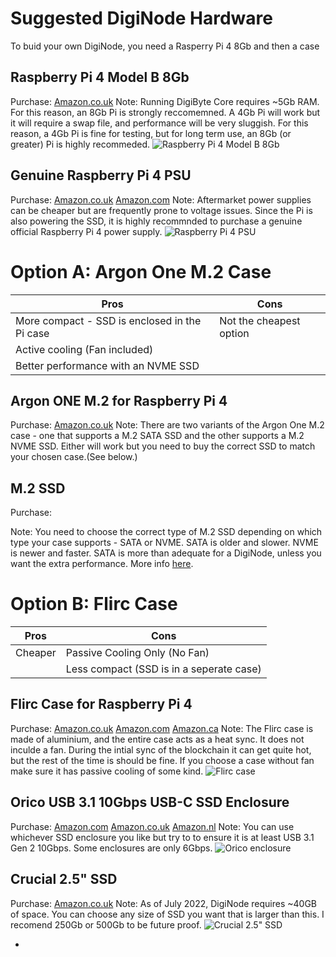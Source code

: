 # Suggested DigiNode Hardware

To buid your own DigiNode, you need a Rasperry Pi 4 8Gb and then a case

## Raspberry Pi 4 Model B 8Gb
Purchase:
[Amazon.co.uk](https://amzn.to/3alBS9k)
Note: Running DigiByte Core requires ~5Gb RAM. For this reason, an 8Gb Pi is strongly reccomemned. A 4Gb Pi will work but it will require a swap file, and performance will be very sluggish. For this reason, a 4Gb Pi is fine for testing, but for long term use, an 8Gb (or greater) Pi is highly recommeded.
![Raspberry Pi 4 Model B 8Gb](./images/rpi4_8gb.png)

## Genuine Raspberry Pi 4 PSU
Purchase:
[Amazon.co.uk](https://amzn.to/3P5YtFI)
[Amazon.com](https://amzn.to/3ae8To1)
Note: Aftermarket power supplies can be cheaper but are frequently prone to voltage issues. Since the Pi is also powering the SSD, it is highly recommnded to purchase a genuine official Raspberry Pi 4 power supply. 
![Raspberry Pi 4 PSU](./images/rpi4_psu.png)

# Option A: Argon One M.2 Case

| **Pros**                                          | **Cons**                             			     |
|---------------------------------------------------|----------------------------------------------------|
| More compact - SSD is enclosed in the Pi case  	| Not the cheapest option     			             |
| Active cooling (Fan included)                     | 		                                             |
| Better performance with an NVME SSD               | 		                                             |

## Argon ONE M.2 for Raspberry Pi 4
Purchase:
[Amazon.co.uk](https://amzn.to/3alBS9k)
Note: There are two variants of the Argon One M.2 case - one that supports a M.2 SATA SSD and the other supports a M.2 NVME SSD. Either will work but you need to buy the correct SSD to match your chosen case.(See below.)

## M.2 SSD
Purchase:

Note: You need to choose the correct type of M.2 SSD depending on which type your case supports - SATA or NVME. SATA is older and slower. NVME is newer and faster. SATA is more than adequate for a DigiNode, unless you want the extra performance. More info [here](https://www.pcguide.com/ssd/guide/nvme-vs-m-2-vs-sata/).



# Option B: Flirc Case

| **Pros**              | **Cons**                             			     |
|-----------------------|----------------------------------------------------|
| Cheaper   			| Passive Cooling Only (No Fan)     				 |
|   					| Less compact (SSD is in a seperate case) 			 |

## Flirc Case for Raspberry Pi 4
Purchase:
[Amazon.co.uk](https://amzn.to/3IjCkRV)
[Amazon.com](https://amzn.to/3R5abSN)
[Amazon.ca](https://amzn.to/3P1YcDA)
Note: The Flirc case is made of aluminium, and the entire case acts as a heat sync. It does not inculde a fan. During the intial sync of the blockchain it can get quite hot, but the rest of the time is should be fine. If you choose a case without fan make sure it has passive cooling of some kind.
![Flirc case](./images/flirc_case.png)

## Orico USB 3.1 10Gbps USB-C SSD Enclosure
Purchase: [Amazon.com](https://amzn.to/3P4VTQh) [Amazon.co.uk](https://amzn.to/3ydNfbf) [Amazon.nl](https://amzn.to/3yh6Asc)
Note: You can use whichever SSD enclosure you like but try to to ensure it is at least USB 3.1 Gen 2 10Gbps. Some enclosures are only 6Gbps.
![Orico enclosure](./images/orico_enclosure.png)

## Crucial 2.5" SSD
Purchase:
[Amazon.co.uk](https://amzn.to/3IjFNjF)
Note: As of July 2022, DigiNode requires ~40GB of space. You can choose any size of SSD you want that is larger than this. I recomend 250Gb or 500Gb to be future proof.
![Crucial 2.5" SSD](./images/crucial_2.5_ssd.png)

- 

